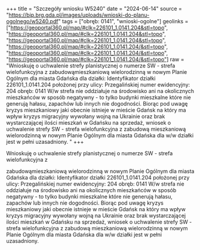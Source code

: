 +++
title = "Szczegóły wniosku W5240"
date = "2024-06-14"
source = "https://bip.brg.gda.pl/images/uploads/wnioski-do-planu-ogolnego/w5240.pdf"
tags = ["obręb: 0141", "wnioski-ogolne"]
geolinks = ["https://geoportal360.pl/map/#clk=226101_1.0141.204&stl=topo", "https://geoportal360.pl/map/#clk=226101_1.0141.204&stl=topo", "https://geoportal360.pl/map/#clk=226101_1.0141.204&stl=topo", "https://geoportal360.pl/map/#clk=226101_1.0141.204/&stl=topo", "https://geoportal360.pl/map/#clk=226101_1.0141.204/&stl=topo", "https://geoportal360.pl/map/#clk=226101_1.0141.204/&stl=topo"]
raw = "Wnioskuję o uchwalenie strefy planistycznej o numerze SW - strefa wielofunkcyjna z  zabudowąmieszkaniową wielorodzinną w nowym Planie Ogólnym dla miasta Gdańska dla działki: Identyfikator działki 226101_1.0141.204 położonej przy ulicy: Przegalińskiej numer ewidencyjny: 204 obręb: 0141 W/w strefa nie oddziałuje na środowisko ani na okolicznych mieszkańców w  sposób negatywny - to tylko budynki mieszkalne które nie generują hałasu, zapachów lub  innych nie dogodności. Biorąc pod uwagę kryzys mieszkaniowy jaki obecnie istnieje w mieście Gdańsk na który ma wpływ kryzys migracyjny wywołany wojną na Ukrainie oraz brak wystarczającej ilości mieszkań w Gdańsku na sprzedaż, wniosek o uchwalenie strefy SW - strefa wielofunkcyjna z zabudową mieszkaniową wielorodzinną w nowym Planie Ogólnym dla miasta  Gdańska dla w/w działki jest w pełni uzasadniony.  "
+++

Wnioskuję o uchwalenie strefy planistycznej o numerze SW - strefa wielofunkcyjna z

zabudowąmieszkaniową wielorodzinną w nowym Planie Ogólnym dla miasta Gdańska dla działki:
Identyfikator działki 226101_1.0141.204 położonej przy ulicy: Przegalińskiej numer ewidencyjny:
204 obręb: 0141 W/w strefa nie oddziałuje na środowisko ani na okolicznych mieszkańców w 
sposób negatywny - to tylko budynki mieszkalne które nie generują hałasu, zapachów lub 
innych nie dogodności. Biorąc pod uwagę kryzys mieszkaniowy jaki obecnie istnieje w mieście
Gdańsk na który ma wpływ kryzys migracyjny wywołany wojną na Ukrainie oraz brak
wystarczającej ilości mieszkań w Gdańsku na sprzedaż, wniosek o uchwalenie strefy SW - strefa
wielofunkcyjna z zabudową mieszkaniową wielorodzinną w nowym Planie Ogólnym dla miasta 
Gdańska dla w/w działki jest w pełni uzasadniony. 



